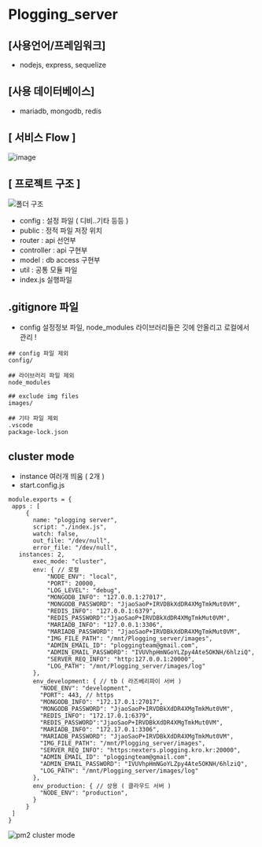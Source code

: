 # Plogging_server

 
## [사용언어/프레임워크]
 - nodejs, express, sequelize

## [사용 데이터베이스]
 - mariadb, mongodb, redis

## [ 서비스 Flow ]
![image](https://user-images.githubusercontent.com/21052356/109422538-4c714a80-7a1f-11eb-86f6-18051eea5ad9.png)


## [ 프로젝트 구조 ]
![폴더 구조](https://user-images.githubusercontent.com/21052356/109422575-7c205280-7a1f-11eb-9447-ecab64b999ef.png)
 - config : 설정 파일 ( 디비..기타 등등 )
 - public : 정적 파일 저장 위치
 - router : api 선언부
 - controller : api 구현부
 - model : db access 구현부
 - util : 공통 모듈 파일
 - index.js 실행파일
 
 
 ## .gitignore 파일
   - config 설정정보 파일, node_modules 라이브러리들은 깃에 안올리고 로컬에서 관리 !
 ```
 ## config 파일 제외
config/

## 라이브러리 파일 제외
node_modules

## exclude img files
images/

## 기타 파일 제외
.vscode
package-lock.json

 ```
  
 ## cluster mode
   - instance 여러개 띄움 ( 2개 )
   - start.config.js
   ```
   module.exports = {
    apps : [
        {
          name: "plogging server",
          script: "./index.js",
          watch: false,
          out_file: "/dev/null",
          error_file: "/dev/null",
	  instances: 2,
          exec_mode: "cluster",
          env: { // 로컬
              "NODE_ENV": "local",
              "PORT": 20000,
              "LOG_LEVEL": "debug",
              "MONGODB_INFO": "127.0.0.1:27017", 
              "MONGODB_PASSWORD": "JjaoSaoP+IRVDBkXdDR4XMgTmkMut0VM",
              "REDIS_INFO": "127.0.0.1:6379", 
              "REDIS_PASSWORD":"JjaoSaoP+IRVDBkXdDR4XMgTmkMut0VM",
              "MARIADB_INFO": "127.0.0.1:3306",
              "MARIADB_PASSWORD": "JjaoSaoP+IRVDBkXdDR4XMgTmkMut0VM",
              "IMG_FILE_PATH": "/mnt/Plogging_server/images",
              "ADMIN_EMAIL_ID": "ploggingteam@gmail.com",
              "ADMIN_EMAIL_PASSWORD": "IVUVhpHmNGoYLZpy4Ate5OKNH/6hlziQ",
              "SERVER_REQ_INFO": "http:127.0.0.1:20000",
              "LOG_PATH": "/mnt/Plogging_server/images/log"
          },
          env_development: { // tb ( 라즈베리파이 서버 )
            "NODE_ENV": "development",
            "PORT": 443, // https
            "MONGODB_INFO": "172.17.0.1:27017",
            "MONGODB_PASSWORD": "JjaoSaoP+IRVDBkXdDR4XMgTmkMut0VM",
            "REDIS_INFO": "172.17.0.1:6379",
            "REDIS_PASSWORD":"JjaoSaoP+IRVDBkXdDR4XMgTmkMut0VM",
            "MARIADB_INFO": "172.17.0.1:3306",
            "MARIADB_PASSWORD": "JjaoSaoP+IRVDBkXdDR4XMgTmkMut0VM",
            "IMG_FILE_PATH": "/mnt/Plogging_server/images",
            "SERVER_REQ_INFO": "https:nexters.plogging.kro.kr:20000",
            "ADMIN_EMAIL_ID": "ploggingteam@gmail.com",
            "ADMIN_EMAIL_PASSWORD": "IVUVhpHmNGoYLZpy4Ate5OKNH/6hlziQ",
            "LOG_PATH": "/mnt/Plogging_server/images/log"
          },
          env_production: { // 상용 ( 클라우드 서버 )
            "NODE_ENV": "production",
          }
        }
    ]
  }

   ```
   ![pm2 cluster mode](https://user-images.githubusercontent.com/21052356/104002938-18c73080-51e5-11eb-9181-1f2dbb707038.PNG)
   
